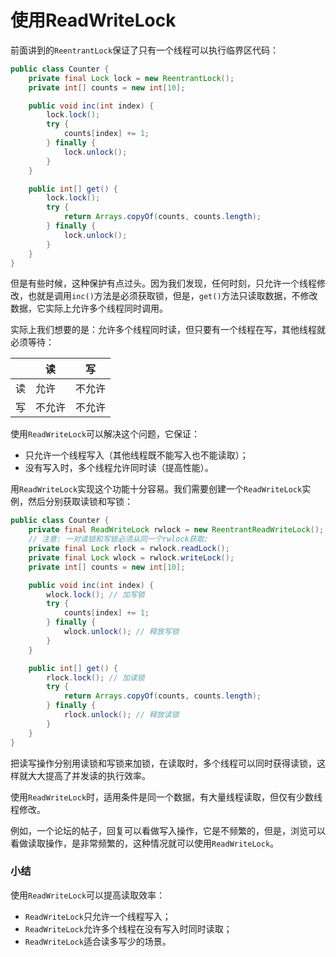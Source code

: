 # 使用ReadWriteLock

前面讲到的`ReentrantLock`保证了只有一个线程可以执行临界区代码：

```java
public class Counter {
    private final Lock lock = new ReentrantLock();
    private int[] counts = new int[10];

    public void inc(int index) {
        lock.lock();
        try {
            counts[index] += 1;
        } finally {
            lock.unlock();
        }
    }

    public int[] get() {
        lock.lock();
        try {
            return Arrays.copyOf(counts, counts.length);
        } finally {
            lock.unlock();
        }
    }
}
```

但是有些时候，这种保护有点过头。因为我们发现，任何时刻，只允许一个线程修改，也就是调用`inc()`方法是必须获取锁，但是，`get()`方法只读取数据，不修改数据，它实际上允许多个线程同时调用。

实际上我们想要的是：允许多个线程同时读，但只要有一个线程在写，其他线程就必须等待：

|      | 读     | 写     |
| ---- | ------ | ------ |
| 读   | 允许   | 不允许 |
| 写   | 不允许 | 不允许 |

使用`ReadWriteLock`可以解决这个问题，它保证：

- 只允许一个线程写入（其他线程既不能写入也不能读取）；
- 没有写入时，多个线程允许同时读（提高性能）。

用`ReadWriteLock`实现这个功能十分容易。我们需要创建一个`ReadWriteLock`实例，然后分别获取读锁和写锁：

```java
public class Counter {
    private final ReadWriteLock rwlock = new ReentrantReadWriteLock();
    // 注意: 一对读锁和写锁必须从同一个rwlock获取:
    private final Lock rlock = rwlock.readLock();
    private final Lock wlock = rwlock.writeLock();
    private int[] counts = new int[10];

    public void inc(int index) {
        wlock.lock(); // 加写锁
        try {
            counts[index] += 1;
        } finally {
            wlock.unlock(); // 释放写锁
        }
    }

    public int[] get() {
        rlock.lock(); // 加读锁
        try {
            return Arrays.copyOf(counts, counts.length);
        } finally {
            rlock.unlock(); // 释放读锁
        }
    }
}
```

把读写操作分别用读锁和写锁来加锁，在读取时，多个线程可以同时获得读锁，这样就大大提高了并发读的执行效率。

使用`ReadWriteLock`时，适用条件是同一个数据，有大量线程读取，但仅有少数线程修改。

例如，一个论坛的帖子，回复可以看做写入操作，它是不频繁的，但是，浏览可以看做读取操作，是非常频繁的，这种情况就可以使用`ReadWriteLock`。

### 小结

使用`ReadWriteLock`可以提高读取效率：

- `ReadWriteLock`只允许一个线程写入；
- `ReadWriteLock`允许多个线程在没有写入时同时读取；
- `ReadWriteLock`适合读多写少的场景。
